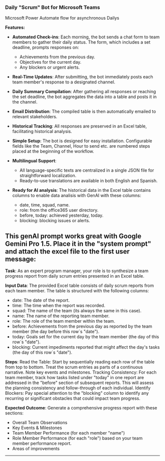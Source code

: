 ### Daily "Scrum" Bot for Microsoft Teams
Microsoft Power Automate flow for asynchronous Dailys

**Features:**

- **Automated Check-ins**: Each morning, the bot sends a chat form to team members to gather their daily status. The form, which includes a set deadline, prompts responses on:
  - Achievements from the previous day.
  - Objectives for the current day.
  - Any blockers or urgent alerts.

- **Real-Time Updates**: After submitting, the bot immediately posts each team member's response to a designated channel.

- **Daily Summary Compilation**: After gathering all responses or reaching the set deadline, the bot aggregates the data into a table and posts it in the channel.

- **Email Distribution**: The compiled table is then automatically emailed to relevant stakeholders.

- **Historical Tracking**: All responses are preserved in an Excel table, facilitating historical analysis.

- **Simple Setup**: The bot is designed for easy installation. Configurable fields like the Team, Channel, Hour to send etc. are numbered steps placed at the beginning of the workflow.

- **Multilingual Support**:
  - All language-specific texts are centralized in a single JSON file for straightforward localization.
  - Ready-to-use translations are available in both English and Spanish.

- **Ready for AI analysis**: The historical data in the Excel table contains columns to enable data analisis with GenAI with these columns:
  - date, time, squad, name.
  - role: from the office365 user directory.
  - before, today: achieved yesterday, today.
  - blocking: blocking issues or alerts.

This genAI prompt works great with Google Gemini Pro 1.5. Place it in the "system prompt" and attach the excel file to the first user message:
---------------------------------
**Task**: As an expert program manager, your role is to synthesize a team progress report from daily scrum entries presented in an Excel table.

**Input Data**: The provided Excel table consists of daily scrum reports from each team member. The table is structured with the following columns:

- date: The date of the report.
- time: The time when the report was recorded.
- squad: The name of the team (its always the same in this case).
- name: The name of the reporting team member.
- role: The role of the team member within the team.
- before: Achievements from the previous day as reported by the team member (the day before this row´s "date").
- today: Goals set for the current day by the team member (the day of this row´s "date").
- blocking: Current impediments reported that might affect the day's tasks (the day of this row´s "date").

**Steps**:
Read the Table: Start by sequentially reading each row of the table from top to bottom. Treat the scrum entries as parts of a continuous narrative. Note key events and milestones.
Tracking Consistency: For each team member, track how tasks listed under "today" in one report are addressed in the "before" section of subsequent reports. This will assess the planning consistency and follow-through of each individual.
Identify Blockers: Pay special attention to the "blocking" column to identify any recurring or significant obstacles that could impact team progress.

**Expected Outcome**:
Generate a comprehensive progress report with these sections:
 - Overall Team Observations
 - Key Events & Milestones
 - Team Member Performance (for each member "name")
 - Role Member Performance (for each "role") based on your team member performance report.
 - Areas of improvements

---------------------------------
